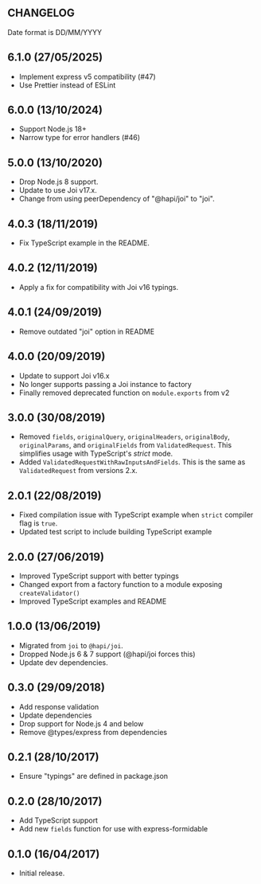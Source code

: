 ## CHANGELOG
Date format is DD/MM/YYYY

## 6.1.0 (27/05/2025)

* Implement express v5 compatibility (#47)
* Use Prettier instead of ESLint

## 6.0.0 (13/10/2024)
* Support Node.js 18+
* Narrow type for error handlers (#46)

## 5.0.0 (13/10/2020)
* Drop Node.js 8 support.
* Update to use Joi v17.x.
* Change from using peerDependency of "@hapi/joi" to "joi".

## 4.0.3 (18/11/2019)
* Fix TypeScript example in the README.

## 4.0.2 (12/11/2019)
* Apply a fix for compatibility with Joi v16 typings.

## 4.0.1 (24/09/2019)
* Remove outdated "joi" option in README

## 4.0.0 (20/09/2019)
* Update to support Joi v16.x
* No longer supports passing a Joi instance to factory
* Finally removed deprecated function on `module.exports` from v2

## 3.0.0 (30/08/2019)
* Removed `fields`, `originalQuery`, `originalHeaders`, `originalBody`,
`originalParams`, and `originalFields` from `ValidatedRequest`. This simplifies
usage with TypeScript's *strict* mode.
* Added `ValidatedRequestWithRawInputsAndFields`. This is the same as
`ValidatedRequest` from versions 2.x.

## 2.0.1 (22/08/2019)
* Fixed compilation issue with TypeScript example when `strict` compiler flag is `true`.
* Updated test script to include building TypeScript example

## 2.0.0 (27/06/2019)
* Improved TypeScript support with better typings
* Changed export from a factory function to a module exposing `createValidator()` 
* Improved TypeScript examples and README

## 1.0.0 (13/06/2019)
* Migrated from `joi` to `@hapi/joi`.
* Dropped Node.js 6 & 7 support (@hapi/joi forces this)
* Update dev dependencies.

## 0.3.0 (29/09/2018)
* Add response validation
* Update dependencies
* Drop support for Node.js 4 and below
* Remove @types/express from dependencies

## 0.2.1 (28/10/2017)
* Ensure "typings" are defined in package.json

## 0.2.0 (28/10/2017)
* Add TypeScript support
* Add new `fields` function for use with express-formidable

## 0.1.0 (16/04/2017)
* Initial release.
